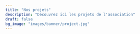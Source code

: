 ```yaml
---
title: "Nos projets"
description: "Découvrez ici les projets de l'association"
draft: false
bg_image: "images/banner/project.jpg"
---
```

